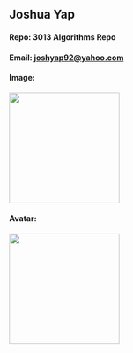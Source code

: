 ## Joshua Yap
#### Repo: 3013 Algorithms Repo
#### Email: joshyap92@yahoo.com
#### Image:
<img src="https://user-images.githubusercontent.com/60229429/73085147-d9001f80-3e93-11ea-8408-8de8d2922b42.jpg" width ="200"  height="200" />

#### Avatar:
<img src="https://images.khinsider.com/KINGDOM%20HEARTS%20X/Artwork/Keyblades/Starlight01.png" width="200" height="200" />
